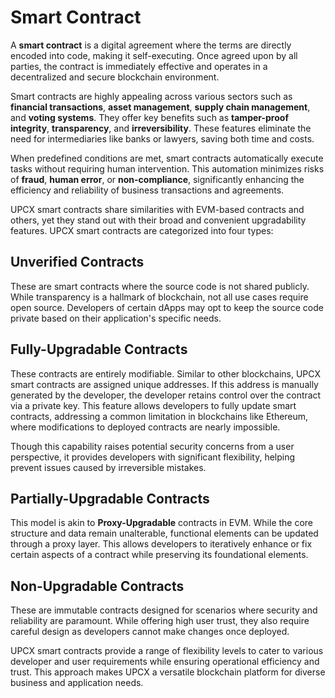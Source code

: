 # Smart Contract

A **smart contract** is a digital agreement where the terms are directly encoded into code, making it self-executing. Once agreed upon by all parties, the contract is immediately effective and operates in a decentralized and secure blockchain environment.

Smart contracts are highly appealing across various sectors such as **financial transactions**, **asset management**, **supply chain management**, and **voting systems**. They offer key benefits such as **tamper-proof integrity**, **transparency**, and **irreversibility**. These features eliminate the need for intermediaries like banks or lawyers, saving both time and costs.

When predefined conditions are met, smart contracts automatically execute tasks without requiring human intervention. This automation minimizes risks of **fraud**, **human error**, or **non-compliance**, significantly enhancing the efficiency and reliability of business transactions and agreements.

UPCX smart contracts share similarities with EVM-based contracts and others, yet they stand out with their broad and convenient upgradability features. UPCX smart contracts are categorized into four types:

## **Unverified Contracts**

These are smart contracts where the source code is not shared publicly. While transparency is a hallmark of blockchain, not all use cases require open source. Developers of certain dApps may opt to keep the source code private based on their application's specific needs.

## **Fully-Upgradable Contracts**

These contracts are entirely modifiable. Similar to other blockchains, UPCX smart contracts are assigned unique addresses. If this address is manually generated by the developer, the developer retains control over the contract via a private key. This feature allows developers to fully update smart contracts, addressing a common limitation in blockchains like Ethereum, where modifications to deployed contracts are nearly impossible.

Though this capability raises potential security concerns from a user perspective, it provides developers with significant flexibility, helping prevent issues caused by irreversible mistakes.

## **Partially-Upgradable Contracts**

This model is akin to **Proxy-Upgradable** contracts in EVM. While the core structure and data remain unalterable, functional elements can be updated through a proxy layer. This allows developers to iteratively enhance or fix certain aspects of a contract while preserving its foundational elements.

## **Non-Upgradable Contracts**

These are immutable contracts designed for scenarios where security and reliability are paramount. While offering high user trust, they also require careful design as developers cannot make changes once deployed.

UPCX smart contracts provide a range of flexibility levels to cater to various developer and user requirements while ensuring operational efficiency and trust. This approach makes UPCX a versatile blockchain platform for diverse business and application needs.
